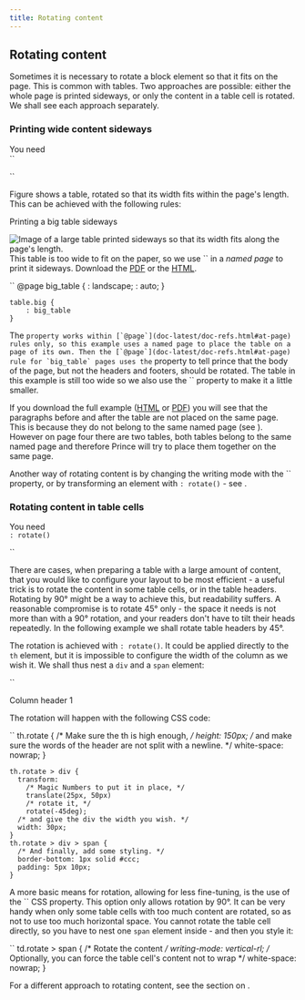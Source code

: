 ```yaml
---
title: Rotating content
---
```


Rotating content
----------------

Sometimes it is necessary to rotate a block element so that it fits on the page. This is common with tables. Two approaches are possible: either the whole page is printed sideways, or only the content in a table cell is rotated. We shall see each approach separately.

### Printing wide content sideways

You need  
``

``

Figure shows a table, rotated so that its width fits within the page's length. This can be achieved with the following rules:

Printing a big table sideways

![Image of a large table printed sideways so that its width fits along the page's length.](doc-latest/samples/rotate-body-2.bw.png)
This table is too wide to fit on the paper, so we use `` in a *named page* to print it sideways. Download the [PDF](doc-latest/samples/rotate-body.pdf) or the [HTML](doc-latest/samples/rotate-body.html).

``
    @page big_table {
        : landscape;
        : auto;
    }

    table.big {
        : big_table
    }

The `` property works within [`@page`](doc-latest/doc-refs.html#at-page) rules only, so this example uses a named page to place the table on a page of its own. Then the [`@page`](doc-latest/doc-refs.html#at-page) rule for `big_table` pages uses the `` property to tell prince that the body of the page, but not the headers and footers, should be rotated. The table in this example is still too wide so we also use the `` property to make it a little smaller.

If you download the full example ([HTML](doc-latest/samples/rotate-body.html) or [PDF](doc-latest/samples/rotate-body.pdf)) you will see that the paragraphs before and after the table are not placed on the same page. This is because they do not belong to the same named page (see ). However on page four there are two tables, both tables belong to the same named page and therefore Prince will try to place them together on the same page.

Another way of rotating content is by changing the writing mode with the `` property, or by transforming an element with `: rotate()` - see .

### Rotating content in table cells

You need  
`: rotate()`

``

There are cases, when preparing a table with a large amount of content, that you would like to configure your layout to be most efficient - a useful trick is to rotate the content in some table cells, or in the table headers. Rotating by 90° might be a way to achieve this, but readability suffers. A reasonable compromise is to rotate 45° only - the space it needs is not more than with a 90° rotation, and your readers don't have to tilt their heads repeatedly. In the following example we shall rotate table headers by 45°.

The rotation is achieved with `: rotate()`. It could be applied directly to the `th` element, but it is impossible to configure the width of the column as we wish it. We shall thus nest a `div` and a `span` element:

``
    <th class="rotate">
      <div>
        <span>Column header 1</span>
      </div>
    </th>

The rotation will happen with the following CSS code:

``
    th.rotate {
      /* Make sure the th is high enough, */
      height: 150px;
      /* and make sure the words of the header are not split with a newline. */
      white-space: nowrap;
    }

    th.rotate > div {
      transform:
        /* Magic Numbers to put it in place, */
        translate(25px, 50px)
        /* rotate it, */
        rotate(-45deg);
      /* and give the div the width you wish. */
      width: 30px;
    }
    th.rotate > div > span {
      /* And finally, add some styling. */
      border-bottom: 1px solid #ccc;
      padding: 5px 10px;
    }

A more basic means for rotation, allowing for less fine-tuning, is the use of the `` CSS property. This option only allows rotation by 90°. It can be very handy when only some table cells with too much content are rotated, so as not to use too much horizontal space. You cannot rotate the table cell directly, so you have to nest one `span` element inside - and then you style it:

``
    td.rotate > span {
      /* Rotate the content */
      writing-mode: vertical-rl;
      /* Optionally, you can force the table cell's content not to wrap */
      white-space: nowrap;
    }

For a different approach to rotating content, see the section on .
